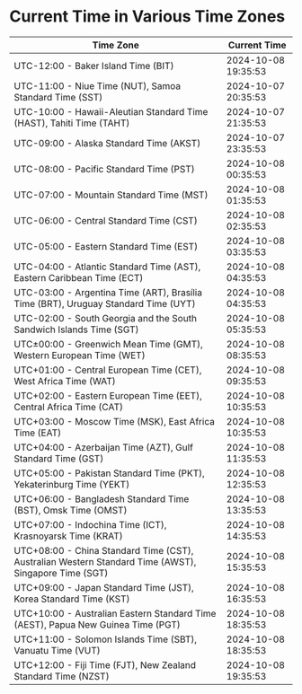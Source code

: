 # Current Time in Various Time Zones

| Time Zone | Current Time |
|-----------|--------------|
| UTC-12:00 - Baker Island Time (BIT) | 2024-10-08 19:35:53 |
| UTC-11:00 - Niue Time (NUT), Samoa Standard Time (SST) | 2024-10-07 20:35:53 |
| UTC-10:00 - Hawaii-Aleutian Standard Time (HAST), Tahiti Time (TAHT) | 2024-10-07 21:35:53 |
| UTC-09:00 - Alaska Standard Time (AKST) | 2024-10-07 23:35:53 |
| UTC-08:00 - Pacific Standard Time (PST) | 2024-10-08 00:35:53 |
| UTC-07:00 - Mountain Standard Time (MST) | 2024-10-08 01:35:53 |
| UTC-06:00 - Central Standard Time (CST) | 2024-10-08 02:35:53 |
| UTC-05:00 - Eastern Standard Time (EST) | 2024-10-08 03:35:53 |
| UTC-04:00 - Atlantic Standard Time (AST), Eastern Caribbean Time (ECT) | 2024-10-08 04:35:53 |
| UTC-03:00 - Argentina Time (ART), Brasília Time (BRT), Uruguay Standard Time (UYT) | 2024-10-08 04:35:53 |
| UTC-02:00 - South Georgia and the South Sandwich Islands Time (SGT) | 2024-10-08 05:35:53 |
| UTC±00:00 - Greenwich Mean Time (GMT), Western European Time (WET) | 2024-10-08 08:35:53 |
| UTC+01:00 - Central European Time (CET), West Africa Time (WAT) | 2024-10-08 09:35:53 |
| UTC+02:00 - Eastern European Time (EET), Central Africa Time (CAT) | 2024-10-08 10:35:53 |
| UTC+03:00 - Moscow Time (MSK), East Africa Time (EAT) | 2024-10-08 10:35:53 |
| UTC+04:00 - Azerbaijan Time (AZT), Gulf Standard Time (GST) | 2024-10-08 11:35:53 |
| UTC+05:00 - Pakistan Standard Time (PKT), Yekaterinburg Time (YEKT) | 2024-10-08 12:35:53 |
| UTC+06:00 - Bangladesh Standard Time (BST), Omsk Time (OMST) | 2024-10-08 13:35:53 |
| UTC+07:00 - Indochina Time (ICT), Krasnoyarsk Time (KRAT) | 2024-10-08 14:35:53 |
| UTC+08:00 - China Standard Time (CST), Australian Western Standard Time (AWST), Singapore Time (SGT) | 2024-10-08 15:35:53 |
| UTC+09:00 - Japan Standard Time (JST), Korea Standard Time (KST) | 2024-10-08 16:35:53 |
| UTC+10:00 - Australian Eastern Standard Time (AEST), Papua New Guinea Time (PGT) | 2024-10-08 18:35:53 |
| UTC+11:00 - Solomon Islands Time (SBT), Vanuatu Time (VUT) | 2024-10-08 18:35:53 |
| UTC+12:00 - Fiji Time (FJT), New Zealand Standard Time (NZST) | 2024-10-08 19:35:53 |
